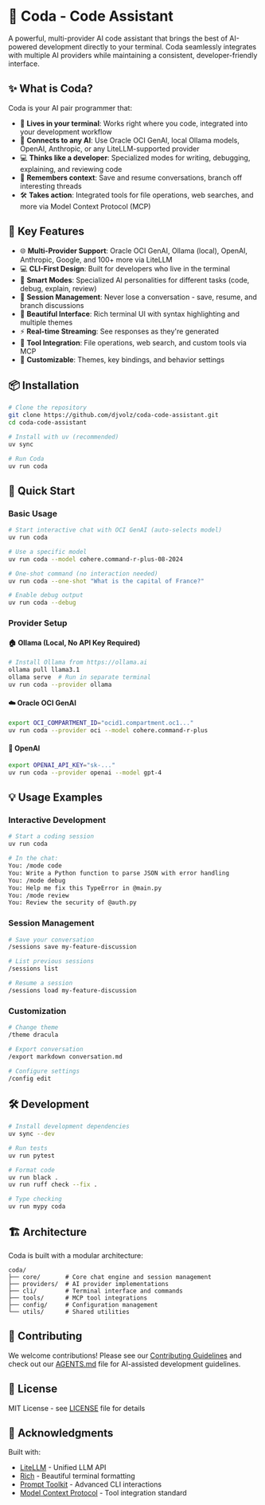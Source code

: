 # 🤖 Coda - Code Assistant

A powerful, multi-provider AI code assistant that brings the best of AI-powered development directly to your terminal. Coda seamlessly integrates with multiple AI providers while maintaining a consistent, developer-friendly interface.

## ✨ What is Coda?

Coda is your AI pair programmer that:
- 🚀 **Lives in your terminal**: Works right where you code, integrated into your development workflow
- 🔌 **Connects to any AI**: Use Oracle OCI GenAI, local Ollama models, OpenAI, Anthropic, or any LiteLLM-supported provider
- 💻 **Thinks like a developer**: Specialized modes for writing, debugging, explaining, and reviewing code
- 🔄 **Remembers context**: Save and resume conversations, branch off interesting threads
- 🛠️ **Takes action**: Integrated tools for file operations, web searches, and more via Model Context Protocol (MCP)

## 🎯 Key Features

- 🌐 **Multi-Provider Support**: Oracle OCI GenAI, Ollama (local), OpenAI, Anthropic, Google, and 100+ more via LiteLLM
- 💻 **CLI-First Design**: Built for developers who live in the terminal
- 🧠 **Smart Modes**: Specialized AI personalities for different tasks (code, debug, explain, review)
- 💾 **Session Management**: Never lose a conversation - save, resume, and branch discussions
- 🎨 **Beautiful Interface**: Rich terminal UI with syntax highlighting and multiple themes
- ⚡ **Real-time Streaming**: See responses as they're generated
- 🔧 **Tool Integration**: File operations, web search, and custom tools via MCP
- 🌈 **Customizable**: Themes, key bindings, and behavior settings

## 📦 Installation

```bash
# Clone the repository
git clone https://github.com/djvolz/coda-code-assistant.git
cd coda-code-assistant

# Install with uv (recommended)
uv sync

# Run Coda
uv run coda
```

## 🚀 Quick Start

### Basic Usage

```bash
# Start interactive chat with OCI GenAI (auto-selects model)
uv run coda

# Use a specific model
uv run coda --model cohere.command-r-plus-08-2024

# One-shot command (no interaction needed)
uv run coda --one-shot "What is the capital of France?"

# Enable debug output
uv run coda --debug
```

### Provider Setup

#### 🏠 Ollama (Local, No API Key Required)
```bash
# Install Ollama from https://ollama.ai
ollama pull llama3.1
ollama serve  # Run in separate terminal
uv run coda --provider ollama
```

#### ☁️ Oracle OCI GenAI
```bash
export OCI_COMPARTMENT_ID="ocid1.compartment.oc1..."
uv run coda --provider oci --model cohere.command-r-plus
```

#### 🤖 OpenAI
```bash
export OPENAI_API_KEY="sk-..."
uv run coda --provider openai --model gpt-4
```

## 💡 Usage Examples

### Interactive Development
```bash
# Start a coding session
uv run coda

# In the chat:
You: /mode code
You: Write a Python function to parse JSON with error handling
You: /mode debug
You: Help me fix this TypeError in @main.py
You: /mode review
You: Review the security of @auth.py
```

### Session Management
```bash
# Save your conversation
/sessions save my-feature-discussion

# List previous sessions
/sessions list

# Resume a session
/sessions load my-feature-discussion
```

### Customization
```bash
# Change theme
/theme dracula

# Export conversation
/export markdown conversation.md

# Configure settings
/config edit
```

## 🛠️ Development

```bash
# Install development dependencies
uv sync --dev

# Run tests
uv run pytest

# Format code
uv run black .
uv run ruff check --fix .

# Type checking
uv run mypy coda
```

## 🏗️ Architecture

Coda is built with a modular architecture:

```
coda/
├── core/       # Core chat engine and session management
├── providers/  # AI provider implementations
├── cli/        # Terminal interface and commands
├── tools/      # MCP tool integrations
├── config/     # Configuration management
└── utils/      # Shared utilities
```

## 🤝 Contributing

We welcome contributions! Please see our [Contributing Guidelines](CONTRIBUTING.md) and check out our [AGENTS.md](AGENTS.md) file for AI-assisted development guidelines.

## 📝 License

MIT License - see [LICENSE](LICENSE) file for details

## 🙏 Acknowledgments

Built with:
- [LiteLLM](https://github.com/BerriAI/litellm) - Unified LLM API
- [Rich](https://github.com/Textualize/rich) - Beautiful terminal formatting
- [Prompt Toolkit](https://github.com/prompt-toolkit/python-prompt-toolkit) - Advanced CLI interactions
- [Model Context Protocol](https://modelcontext.dev/) - Tool integration standard
